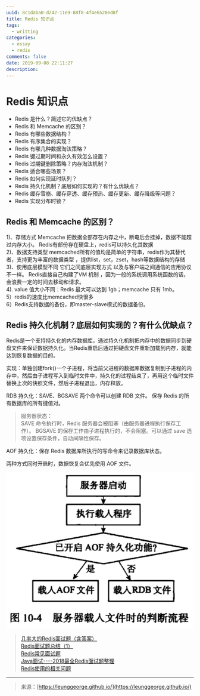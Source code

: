 ```yaml
---
uuid: 8c1daba0-d242-11e9-88f8-4f4e6520ed8f
title: Redis 知识点
tags:
  - writting
categories:
  - essay
  - redis
comments: false
date: 2019-09-08 22:11:27
description:
---
```


# Redis 知识点


- Redis 是什么？简述它的优缺点？
- Redis 和 Memcache 的区别？
- Redis 有哪些数据结构？
- Redis 有序集合的实现？
- Redis 有哪几种数据淘汰策略？
- Redis 键过期时间和永久有效怎么设置？
- Redis 过期键删除策略？内存淘汰机制？
- Redis 适合哪些场景？
- Redis 如何实现延时队列？
- Redis 持久化机制？底层如何实现的？有什么优缺点？
- Redis 缓存雪崩、缓存穿透、缓存预热、缓存更新、缓存降级等问题？
- Redis 实现分布时锁？



<!--more-->

## Redis 和 Memcache 的区别？

1)、存储方式 Memcache 把数据全部存在内存之中，断电后会挂掉，数据不能超过内存大小。 Redis有部份存在硬盘上，redis可以持久化其数据  
2)、数据支持类型 memcached所有的值均是简单的字符串，redis作为其替代者，支持更为丰富的数据类型 ，提供list，set，zset，hash等数据结构的存储  
3)、使用底层模型不同 它们之间底层实现方式 以及与客户端之间通信的应用协议不一样。 Redis直接自己构建了VM 机制 ，因为一般的系统调用系统函数的话，会浪费一定的时间去移动和请求。  
4). value 值大小不同：Redis 最大可以达到 1gb；memcache 只有 1mb。  
5）redis的速度比memcached快很多  
6）Redis支持数据的备份，即master-slave模式的数据备份。  

## Redis 持久化机制？底层如何实现的？有什么优缺点？

<!-- TODO：底层如何实现的？有什么优缺点？ -->

Redis是一个支持持久化的内存数据库，通过持久化机制把内存中的数据同步到硬盘文件来保证数据持久化。当Redis重启后通过把硬盘文件重新加载到内存，就能达到恢复数据的目的。

实现：单独创建fork()一个子进程，将当前父进程的数据库数据复制到子进程的内存中，然后由子进程写入到临时文件中，持久化的过程结束了，再用这个临时文件替换上次的快照文件，然后子进程退出，内存释放。

RDB 持久化：SAVE、BGSAVE 两个命令可以创建 RDB 文件。 保存 Redis 的所有数据库的所有键值对。 
> 服务器状态：  
> SAVE 命令执行时，Redis 服务器会被阻塞（由服务器进程执行保存工作）。
> BGSAVE 的保存工作由子进程执行的，不会阻塞。可以通过 save 选项设置保存条件，自动间隔性保存。

AOF 持久化：保存 Redis 数据库所执行的写命令来记录数据库状态。


两种方式同时开启时，数据恢复会优先使用 AOF 文件。

![20190908225216.png](https://raw.githubusercontent.com/LeungGeorge/assets/master/images/20190908225216.png)







> [几率大的Redis面试题（含答案）](https://blog.csdn.net/Butterfly_resting/article/details/89668661)  
> [Redis面试题总结（1）](https://blog.csdn.net/qq_39783244/article/details/79403613)  
> [Redis常见面试题](https://www.cnblogs.com/jasontec/p/9699242.html)  
> [Java面试----2018最全Redis面试题整理](https://blog.csdn.net/wchengsheng/article/details/79925654)  
> [Redis使用的相关问题](https://www.cnblogs.com/yxhblogs/p/9063913.html)  

---
<link rel="stylesheet" href="http://yandex.st/highlightjs/6.1/styles/default.min.css">
<script src="http://yandex.st/highlightjs/6.1/highlight.min.js"></script>
<script>
hljs.tabReplace = ' ';
hljs.initHighlightingOnLoad();
</script>

> 来源：[https://leunggeorge.github.io/](https://leunggeorge.github.io/)  
